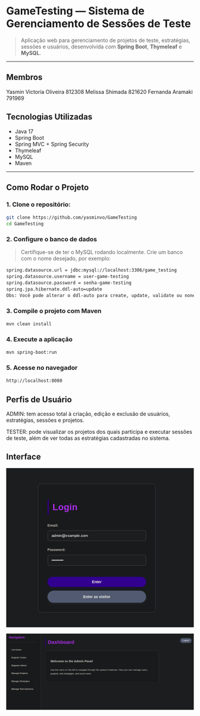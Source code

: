 # GameTesting — Sistema de Gerenciamento de Sessões de Teste

> Aplicação web para gerenciamento de projetos de teste, estratégias, sessões e usuários, desenvolvida com **Spring Boot**, **Thymeleaf** e **MySQL**.

---

## Membros

Yasmin Victoria Oliveira 812308
Melissa Shimada 821620
Fernanda Aramaki 791969

## Tecnologias Utilizadas

- Java 17  
- Spring Boot  
- Spring MVC + Spring Security  
- Thymeleaf  
- MySQL  
- Maven

---

## Como Rodar o Projeto

### 1. Clone o repositório:

```bash
git clone https://github.com/yasminvo/GameTesting
cd GameTesting

```

### 2. Configure o banco de dados
> Certifique-se de ter o MySQL rodando localmente. Crie um banco com o nome desejado, por exemplo:

```bash
spring.datasource.url = jdbc:mysql://localhost:3306/game_testing
spring.datasource.username = user-game-testing
spring.datasource.password = senha-game-testing
spring.jpa.hibernate.ddl-auto=update
Obs: Você pode alterar o ddl-auto para create, update, validate ou none conforme o ambiente.

```

### 3. Compile o projeto com Maven
```bash
mvn clean install
```

### 4. Execute a aplicação
```bash
mvn spring-boot:run
```

### 5. Acesse no navegador
```bash
http://localhost:8080
```
## Perfis de Usuário
ADMIN: tem acesso total à criação, edição e exclusão de usuários, estratégias, sessões e projetos.

TESTER: pode visualizar os projetos dos quais participa e executar sessões de teste, além de ver todas as estratégias cadastradas no sistema.

## Interface 

![Tela de Login](/images/login.png)

![Admin dashboard](/images/dashboard-admin.png)

